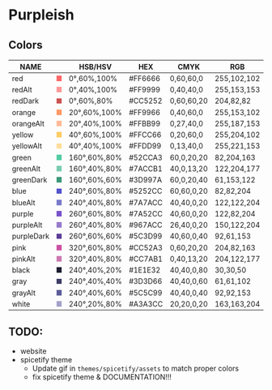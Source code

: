 # Purpleish

## Colors

|  NAME        |                                          |  HSB/HSV       |  HEX      |  CMYK        |  RGB          |
|--------------|------------------------------------------|----------------|-----------|--------------|---------------|
|  red         |  ![img](./assets/colors/red.png)         |  0°,60%,100%   |  #FF6666  |  0,60,60,0   |  255,102,102  |
|  redAlt      |  ![img](./assets/colors/redAlt.png)      |  0°,40%,100%   |  #FF9999  |  0,40,40,0   |  255,153,153  |
|  redDark     |  ![img](./assets/colors/redDark.png)     |  0°,60%,80%    |  #CC5252  |  0,60,60,20  |  204,82,82    |
|  orange      |  ![img](./assets/colors/orange.png)      |  20°,60%,100%  |  #FF9966  |  0,40,60,0   |  255,153,102  |
|  orangeAlt   |  ![img](./assets/colors/orangeAlt.png)   |  20°,40%,100%  |  #FFBB99  |  0,27,40,0   |  255,187,153  |
|  yellow      |  ![img](./assets/colors/yellow.png)      |  40°,60%,100%  |  #FFCC66  |  0,20,60,0   |  255,204,102  |
|  yellowAlt   |  ![img](./assets/colors/yellowAlt.png)   |  40°,40%,100%  |  #FFDD99  |  0,13,40,0   |  255,221,153  |
|  green       |  ![img](./assets/colors/green.png)       |  160°,60%,80%  |  #52CCA3  |  60,0,20,20  |  82,204,163   |
|  greenAlt    |  ![img](./assets/colors/greenAlt.png)    |  160°,40%,80%  |  #7ACCB1  |  40,0,13,20  |  122,204,177  |
|  greenDark   |  ![img](./assets/colors/greenDark.png)   |  160°,60%,60%  |  #3D997A  |  60,0,20,40  |  61,153,122   |
|  blue        |  ![img](./assets/colors/blue.png)        |  240°,60%,80%  |  #5252CC  |  60,60,0,20  |  82,82,204    |
|  blueAlt     |  ![img](./assets/colors/blueAlt.png)     |  240°,40%,80%  |  #7A7ACC  |  40,40,0,20  |  122,122,204  |
|  purple      |  ![img](./assets/colors/purple.png)      |  260°,60%,80%  |  #7A52CC  |  40,60,0,20  |  122,82,204   |
|  purpleAlt   |  ![img](./assets/colors/purpleAlt.png)   |  260°,40%,80%  |  #967ACC  |  26,40,0,20  |  150,122,204  |
|  purpleDark  |  ![img](./assets/colors/purpleDark.png)  |  260°,60%,60%  |  #5C3D99  |  40,60,0,40  |  92,61,153    |
|  pink        |  ![img](./assets/colors/pink.png)        |  320°,60%,80%  |  #CC52A3  |  0,60,20,20  |  204,82,163   |
|  pinkAlt     |  ![img](./assets/colors/pinkAlt.png)     |  320°,40%,80%  |  #CC7AB1  |  0,40,13,20  |  204,122,177  |
|  black       |  ![img](./assets/colors/black.png)       |  240°,40%,20%  |  #1E1E32  |  40,40,0,80  |  30,30,50     |
|  gray        |  ![img](./assets/colors/gray.png)        |  240°,40%,40%  |  #3D3D66  |  40,40,0,60  |  61,61,102    |
|  grayAlt     |  ![img](./assets/colors/grayAlt.png)     |  240°,40%,60%  |  #5C5C99  |  40,40,0,40  |  92,92,153    |
|  white       |  ![img](./assets/colors/white.png)       |  240°,20%,80%  |  #A3A3CC  |  20,20,0,20  |  163,163,204  |

## TODO:

- website
- spicetify theme
    - Update gif in `themes/spicetify/assets` to match proper colors
    - fix spicetify theme & DOCUMENTATION!!!
